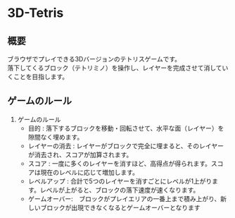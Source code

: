 # 3D-Tetris
## 概要
ブラウザでプレイできる3Dバージョンのテトリスゲームです。\
落下してくるブロック（テトリミノ）を操作し、レイヤーを完成させて消していくことを目指します。

## ゲームのルール
1. ゲームのルール
   - 目的 : 落下するブロックを移動・回転させて、水平な面（レイヤー）を隙間なく埋めます。
   - レイヤーの消去 : レイヤーがブロックで完全に埋まると、そのレイヤーが消去され、スコアが加算されます。
   - スコア : 一度に多くのレイヤーを消すほど、高得点が得られます。スコアは現在のレベルに応じて増加します。
   - レベルアップ : 合計で5つのレイヤーを消すごとにレベルが1上がります。レベルが上がると、ブロックの落下速度が速くなります。
   - ゲームオーバー:　ブロックがプレイエリアの一番上まで積み上がり、新しいブロックが出現できなくなるとゲームオーバーとなります



